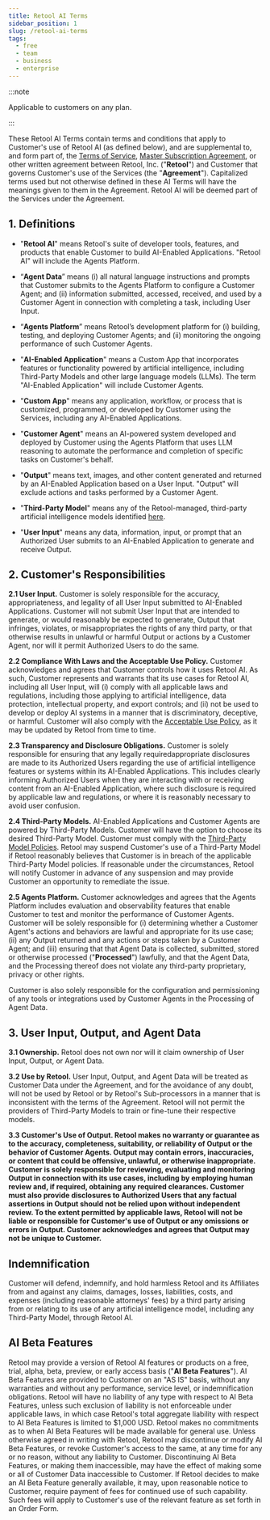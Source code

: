 ```yaml
---
title: Retool AI Terms
sidebar_position: 1
slug: /retool-ai-terms
tags:
  - free
  - team
  - business
  - enterprise
---
```


:::note

Applicable to customers on any plan.

:::

These Retool AI Terms contain terms and conditions that apply to Customer's use of Retool AI (as defined below), and are supplemental to, and form part of, the [Terms of Service](https://docs.retool.com/legal/customer-terms-of-service), [Master Subscription Agreement](https://docs.retool.com/legal/master-subscription-agreement), or other written agreement between Retool, Inc. ("**Retool**") and Customer that governs Customer's use of the Services (the "**Agreement**"). Capitalized terms used but not otherwise defined in these AI Terms will have the meanings given to them in the Agreement. Retool AI will be deemed part of the Services under the Agreement.

## 1. Definitions

- "**Retool AI**" means Retool's suite of developer tools, features, and products that enable Customer to build AI-Enabled Applications. "Retool AI" will include the Agents Platform.

- “**Agent Data**” means (i) all natural language instructions and prompts that Customer submits to the Agents Platform to configure a Customer Agent; and (ii) information submitted, accessed, received, and used by a Customer Agent in connection with completing a task, including User Input.
- “**Agents Platform**” means Retool’s development platform for (i) building, testing, and deploying Customer Agents; and (ii) monitoring the ongoing performance of such Customer Agents.
- "**AI-Enabled Application**" means a Custom App that incorporates  features or functionality powered by artificial intelligence, including Third-Party Models and other large language models (LLMs). The term "AI-Enabled Application" will include Customer Agents.
- "**Custom App**" means any application, workflow, or process that is customized, programmed, or developed by Customer using the Services, including any AI-Enabled Applications.
- "**Customer Agent**" means an AI-powered system developed and deployed by Customer using the Agents Platform that uses LLM reasoning to automate the performance and completion of specific tasks on Customer's behalf.
- "**Output**" means text, images, and other content generated and returned by an AI-Enabled Application based on a User Input. "Output" will exclude actions and tasks performed by a Customer Agent.
- "**Third-Party Model**" means any of the Retool-managed, third-party artificial intelligence models identified [here](./third-party-model-policies.md).
- "**User Input**" means any data, information, input, or prompt that an Authorized User submits to an AI-Enabled Application to generate and receive Output.

## 2. Customer's Responsibilities

**2.1 User Input.** Customer is solely responsible for the accuracy, appropriateness, and legality of all User Input submitted to AI-Enabled Applications. Customer will not submit User Input that are intended to generate, or would reasonably be expected to generate, Output that infringes, violates, or misappropriates the rights of any third party, or that otherwise results in unlawful or harmful Output or actions by a Customer Agent, nor will it permit Authorized Users to do the same.

**2.2 Compliance With Laws and the Acceptable Use Policy.** Customer acknowledges and agrees that Customer controls how it uses Retool AI. As such, Customer represents and warrants that its use cases for Retool AI, including all User Input, will (i) comply with all applicable laws and regulations, including those applying to artificial intelligence, data protection, intellectual property, and export controls; and (ii) not be used to develop or deploy AI systems in a manner that is discriminatory, deceptive, or harmful. Customer will also comply with the [Acceptable Use Policy](https://docs.retool.com/legal/acceptable-use-policy), as it may be updated by Retool from time to time.

**2.3 Transparency and Disclosure Obligations.** Customer is solely responsible for ensuring that any legally requiredappropriate disclosures are made to its Authorized Users regarding the use of artificial intelligence features or systems within its AI-Enabled Applications. This includes clearly informing Authorized Users when they are interacting with or receiving content from an AI-Enabled Application, where such disclosure is required by applicable law and regulations, or where it is reasonably necessary to avoid user confusion.

**2.4 Third-Party Models.** AI-Enabled Applications and Customer Agents are powered by Third-Party Models. Customer will have the option to choose its desired Third-Party Model. Customer must comply with the [Third-Party Model Policies](./third-party-model-policies.md). Retool may suspend Customer's use of a Third-Party Model if Retool reasonably believes that Customer is in breach of the applicable Third-Party Model policies. If reasonable under the circumstances, Retool will notify Customer in advance of any suspension and may provide Customer an opportunity to remediate the issue.

**2.5 Agents Platform.** Customer acknowledges and agrees that the Agents Platform includes evaluation and observability features that enable Customer to test and monitor the performance of Customer Agents. Customer will be solely responsible for (i) determining whether a Customer Agent's actions and behaviors are lawful and appropriate for its use case; (ii) any Output returned and any actions or steps taken by a Customer Agent; and (iii) ensuring that that Agent Data is collected, submitted, stored or otherwise processed ("**Processed**") lawfully, and that the Agent Data, and the Processing thereof does not violate any third-party proprietary, privacy or other rights.

Customer is also solely responsible for the configuration and permissioning of any tools or integrations used by Customer Agents in the Processing of Agent Data.

## 3. User Input, Output, and Agent Data

**3.1 Ownership.** Retool does not own nor will it claim ownership of User Input, Output, or Agent Data.

**3.2 Use by Retool.** User Input, Output, and Agent Data will be treated as Customer Data under the Agreement, and for the avoidance of any doubt, will not be used by Retool or by Retool's Sub-processors in a manner that is inconsistent with the terms of the Agreement. Retool will not permit the providers of Third-Party Models to train or fine-tune their respective models.

**3.3 Customer's Use of Output. Retool makes no warranty or guarantee as to the accuracy, completeness, suitability, or reliability of Output or the behavior of Customer Agents. Output may contain errors, inaccuracies, or content that could be offensive, unlawful, or otherwise inappropriate. Customer is solely responsible for reviewing,  evaluating and monitoring Output in connection with its use cases, including by employing human review and, if required, obtaining any required clearances. Customer must also provide disclosures to Authorized Users that any factual assertions in Output should not be relied upon without independent review. To the extent permitted by applicable laws, Retool will not be liable or responsible for Customer's use of Output or any omissions or errors in Output. Customer acknowledges and agrees that Output may not be unique to Customer.**

## Indemnification

Customer will defend, indemnify, and hold harmless Retool and its Affiliates from and against any claims, damages, losses, liabilities, costs, and expenses (including reasonable attorneys' fees) by a third party arising from or relating to its use of any artificial intelligence model, including any Third-Party Model, through Retool AI.

## AI Beta Features

Retool may provide a version of Retool AI features or products on a free, trial, alpha, beta, preview, or early access basis ("**AI Beta Features**"). AI Beta Features are provided to Customer on an "AS IS" basis, without any warranties and without any performance, service level, or indemnification obligations. Retool will have no liability of any type with respect to AI Beta Features, unless such exclusion of liability is not enforceable under applicable laws, in which case Retool's total aggregate liability with respect to AI Beta Features is limited to $1,000 USD. Retool makes no commitments as to when AI Beta Features will be made available for general use. Unless otherwise agreed in writing with Retool, Retool may discontinue or modify AI Beta Features, or revoke Customer's access to the same, at any time for any or no reason, without any liability to Customer. Discontinuing AI Beta Features, or making them inaccessible, may have the effect of making some or all of Customer Data inaccessible to Customer. If Retool decides to make an AI Beta Feature generally available, it may, upon reasonable notice to Customer, require payment of fees for continued use of such capability. Such fees will apply to Customer's use of the relevant feature as set forth in an Order Form.